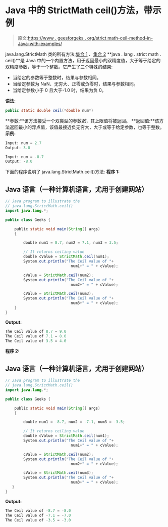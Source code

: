 # Java 中的 StrictMath ceil()方法，带示例

> 原文:[https://www . geesforgeks . org/strict math-ceil-method-in-Java-with-examples/](https://www.geeksforgeeks.org/strictmath-ceil-method-in-java-with-examples/)

java.lang.StrictMath 类的所有方法:[集合 1](https://www.geeksforgeeks.org/java-lang-strictmath-class-java-set-1/) 、[集合 2](https://www.geeksforgeeks.org/java-lang-strictmath-class-java-set-2/)
**java . lang . strict math . ceil()**是 Java 中的一个内置方法，用于返回最小的双精度值，大于等于给定的双精度参数，等于一个整数。它产生了三个特殊的结果:

*   当给定的参数等于整数时，结果与参数相同。
*   当给定参数为 NaN、无穷大、正零或负零时，结果与参数相同。
*   当给定参数小于 0 且大于-1.0 时，结果为负 0。

**语法:**

```java
public static double ceil(*double num*)
```

**参数:**该方法接受一个双类型的参数*数*，其上限值将被返回。
**返回值:**该方法返回最小的浮点值，该值最接近负无穷大，大于或等于给定参数，也等于整数。
**示例:**

```java
Input: num = 2.7
Output: 3.0

Input: num = -8.7
Output: -8.0
```

下面的程序说明了 java.lang.StrictMath.ceil()方法:
**程序 1:**

## Java 语言（一种计算机语言，尤用于创建网站）

```java
// Java program to illustrate the
// java.lang.StrictMath.ceil()
import java.lang.*;

public class Geeks {

    public static void main(String[] args)
    {

        double num1 = 8.7, num2 = 7.1, num3 = 3.5;

        // It returns ceiling value
        double cValue = StrictMath.ceil(num1);
        System.out.println("The Ceil value of "+
                             num1+" = " + cValue);

        cValue = StrictMath.ceil(num2);
        System.out.println("The Ceil value of "+
                             num2+" = " + cValue);

        cValue = StrictMath.ceil(num3);
        System.out.println("The Ceil value of "+
                             num3+" = " + cValue);
    }
}
```

**Output:** 

```java
The Ceil value of 8.7 = 9.0
The Ceil value of 7.1 = 8.0
The Ceil value of 3.5 = 4.0
```

**程序 2:**

## Java 语言（一种计算机语言，尤用于创建网站）

```java
// Java program to illustrate the
// java.lang.StrictMath.ceil()
import java.lang.*;

public class Geeks {

    public static void main(String[] args)
    {

        double num1 = -8.7, num2 = -7.1, num3 = -3.5;

        // It returns ceiling value
        double cValue = StrictMath.ceil(num1);
        System.out.println("The Ceil value of "+
                             num1+" = " + cValue);

        cValue = StrictMath.ceil(num2);
        System.out.println("The Ceil value of "+
                             num2+" = " + cValue);

        cValue = StrictMath.ceil(num3);
        System.out.println("The Ceil value of "+
                             num3+" = " + cValue);
   }
}
```

**Output:** 

```java
The Ceil value of -8.7 = -8.0
The Ceil value of -7.1 = -7.0
The Ceil value of -3.5 = -3.0
```